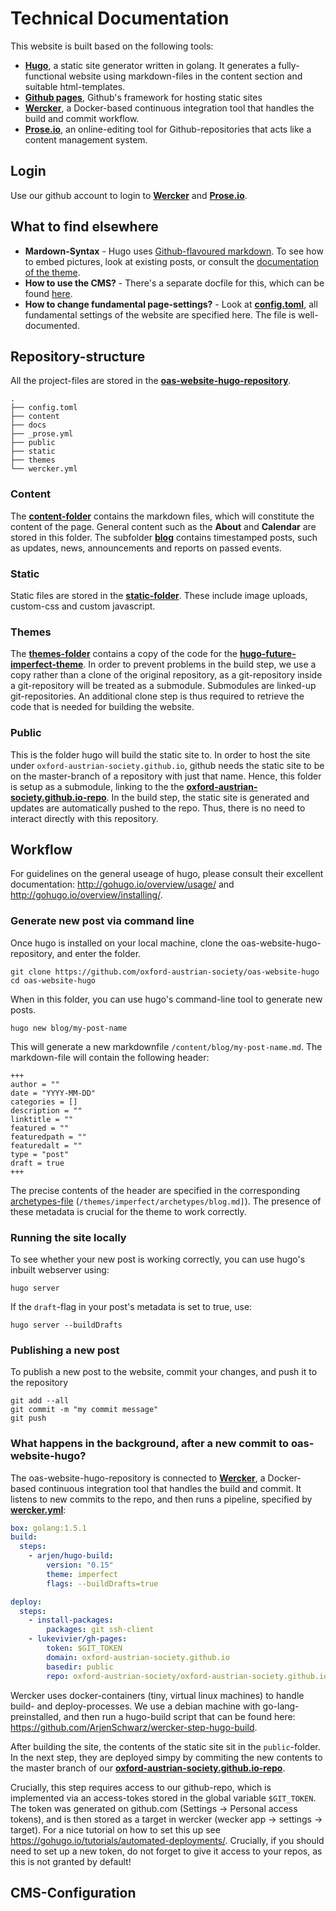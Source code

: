 # Technical Documentation

This website is built based on the following tools:

- **[Hugo](http://gohugo.io)**, a static site generator written in golang. It generates a fully-functional website using markdown-files in the content section and suitable html-templates.
- **[Github pages](https://pages.github.com)**, Github's framework for hosting static sites
- **[Wercker](http://wercker.com)**, a Docker-based continuous integration tool that handles the build and commit workflow.
- **[Prose.io](http://prose.io#about)**, an online-editing tool for Github-repositories that acts like a content management system.

## Login

Use our github account to login to **[Wercker](http://wercker.com)** and **[Prose.io](http://prose.io)**.

## What to find elsewhere

- **Mardown-Syntax** - Hugo uses [Github-flavoured markdown](https://help.github.com/articles/basic-writing-and-formatting-syntax/). To see how to embed pictures, look at existing posts, or consult the [documentation of the theme](https://github.com/jpescador/hugo-future-imperfect).
- **How to use the CMS?** - There's a separate docfile for this, which can be found [here](https://github.com/oxford-austrian-society/oas-website-hugo/blob/master/docs/HOW_TO_USE_THE_CMS.md).
- **How to change fundamental page-settings?** - Look at **[config.toml](https://github.com/oxford-austrian-society/oas-website-hugo/blob/master/config.toml)**, all fundamental settings of the website are specified here. The file is well-documented.

## Repository-structure

All the project-files are stored in the **[oas-website-hugo-repository](https://github.com/oxford-austrian-society/oas-website-hugo)**.

```
.
├── config.toml
├── content
├── docs
├── _prose.yml
├── public
├── static
├── themes
└── wercker.yml

```

### Content

The **[content-folder](https://github.com/oxford-austrian-society/oas-website-hugo/tree/master/content)** contains the markdown files, which will constitute the content of the page. General content such as the **About** and **Calendar** are stored in this folder. The subfolder **[blog](https://github.com/oxford-austrian-society/oas-website-hugo/tree/master/content/blog)** contains timestamped posts, such as updates, news, announcements and reports on passed events.

### Static

Static files are stored in the **[static-folder](https://github.com/oxford-austrian-society/oas-website-hugo/tree/master/static)**. These include image uploads, custom-css and custom javascript.

### Themes

The **[themes-folder](https://github.com/oxford-austrian-society/oas-website-hugo/tree/master/themes)** contains a copy of the code for the **[hugo-future-imperfect-theme](https://github.com/jpescador/hugo-future-imperfect)**. In order to prevent problems in the build step, we use a copy rather than a clone of the original repository, as a git-repository inside a git-repository will be treated as a submodule. Submodules are linked-up git-repositories. An additional clone step is thus required to retrieve the code that is needed for building the website.

### Public

This is the folder hugo will build the static site to. In order to host the site under `oxford-austrian-society.github.io`, github needs the static site to be on the master-branch of a repository with just that name. Hence, this folder is setup as a submodule, linking to the the **[oxford-austrian-society.github.io-repo](https://github.com/oxford-austrian-society/oxford-austrian-society.github.io)**. In the build step, the static site is generated and updates are automatically pushed to the repo. Thus, there is no need to interact directly with this repository.

## Workflow

For guidelines on the general useage of hugo, please consult their excellent documentation: http://gohugo.io/overview/usage/ and http://gohugo.io/overview/installing/.

### Generate new post via command line

Once hugo is installed on your local machine, clone the oas-website-hugo-repository, and enter the folder.

```
git clone https://github.com/oxford-austrian-society/oas-website-hugo
cd oas-website-hugo
```

When in this folder, you can use hugo's command-line tool to generate new posts.

```
hugo new blog/my-post-name
```
This will generate a new markdownfile `/content/blog/my-post-name.md`. The markdown-file will contain the following header:

```
+++
author = ""
date = "YYYY-MM-DD"
categories = []
description = ""
linktitle = ""
featured = ""
featuredpath = ""
featuredalt = ""
type = "post"
draft = true
+++
```

The precise contents of the header are specified in the corresponding  [archetypes-file](https://github.com/oxford-austrian-society/oas-website-hugo/blob/master/themes/imperfect/archetypes/blog.md) (`/themes/imperfect/archetypes/blog.md]`). The presence of these metadata is crucial for the theme to work correctly.

### Running the site locally

To see whether your new post is working correctly, you can use hugo's inbuilt webserver using:

```
hugo server
```

If the `draft`-flag in your post's metadata is set to true, use:

```
hugo server --buildDrafts
```

### Publishing a new post

To publish a new post to the website, commit your changes, and push it to the repository

```
git add --all
git commit -m "my commit message"
git push
```

### What happens in the background, after a new commit to oas-website-hugo?

The oas-website-hugo-repository is connected to **[Wercker](http://wercker.com)**, a Docker-based continuous integration tool that handles the build and commit. It listens to new commits to the repo, and then runs a pipeline, specified by **[wercker.yml](https://github.com/oxford-austrian-society/oas-website-hugo/blob/master/wercker.yml)**:

```yaml
box: golang:1.5.1
build:
  steps:
    - arjen/hugo-build:
        version: "0.15"
        theme: imperfect
        flags: --buildDrafts=true

deploy:
  steps:
    - install-packages:
        packages: git ssh-client
    - lukevivier/gh-pages:
        token: $GIT_TOKEN
        domain: oxford-austrian-society.github.io
        basedir: public
        repo: oxford-austrian-society/oxford-austrian-society.github.io
```

Wercker uses docker-containers (tiny, virtual linux machines) to handle build- and deploy-processes. We use a debian machine with go-lang-preinstalled, and then run a hugo-build script that can be found here: https://github.com/ArjenSchwarz/wercker-step-hugo-build.

After building the site, the contents of the static site sit in the `public`-folder. In the next step, they are deployed simpy by commiting the new contents to the master branch of our **[oxford-austrian-society.github.io-repo](https://github.com/oxford-austrian-society/oxford-austrian-society.github.io)**.

Crucially, this step requires access to  our github-repo, which is implemented via an access-tokes stored in the global variable `$GIT_TOKEN`.  The token was generated on github.com (Settings -> Personal access tokens), and is then stored as a target in wercker (wecker app -> settings -> target). For a nice tutorial on how to set this up see https://gohugo.io/tutorials/automated-deployments/. Crucially, if you should need to set up a new token, do not forget to give it access to your repos, as this is not granted by default!

## CMS-Configuration
